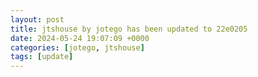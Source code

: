 ```yaml
---
layout: post
title: jtshouse by jotego has been updated to 22e0205
date: 2024-05-24 19:07:09 +0000
categories: [jotego, jtshouse]
tags: [update]
---
```


